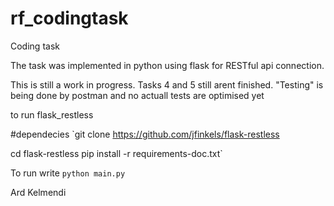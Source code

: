 # rf_codingtask
Coding task 

The task was implemented in python using flask for RESTful api connection. 

This is still a work in progress. Tasks 4 and 5 still arent finished. "Testing" is being done by postman and no actuall tests are optimised yet

to run flask_restless

#dependecies
`git clone https://github.com/jfinkels/flask-restless

 cd flask-restless
 pip install -r requirements-doc.txt`

To run write `python main.py`

Ard Kelmendi
